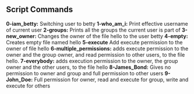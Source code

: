 ## Script Commands 

**0-iam_betty:** Switching user to betty
**1-who_am_i:** Print effective username of current user
**2-groups:** Prints all the groups the current user is part of
**3-new_owner:** Changes the owner of the file hello to the user  betty
**4-empty:** Creates empty file named hello
**5-execute** Add execute permission to the owner of file hello
**6-multiple_permissions:** adds execute permission to the owner and the group owner, and read permission to other users, to the file hello.
**7-everybody:** adds execution permission to the owner, the group owner and the other users, to the file hello
**8-James_Bond:** Gives no permission to owner and group  and full permission to other users 
**9-John_Doe:** Full permission for owner, read and execute for group, write and execute for others

